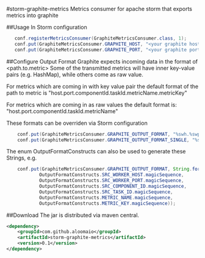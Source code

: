 #storm-graphite-metrics
Metrics consumer for apache storm that exports metrics into graphite

##Usage
In Storm configuration
```java
   conf.registerMetricsConsumer(GraphiteMetricsConsumer.class, 1);
   conf.put(GraphiteMetricsConsumer.GRAPHITE_HOST, "<your graphite host>"); //default localhost
   conf.put(GraphiteMetricsConsumer.GRAPHITE_PORT, "<your graphite port>"); //default 2003
```
##Configure Output Format
Graphite expects incoming data in the format of <path.to.metric> <numeric value> <timestamp>
Some of the transmitted metrics will have inner key-value pairs (e.g. HashMap), while others come as raw value.

For metrics which are coming in with key value pair the default format of the path to metric is
     "host.port.componentId.taskId.metricName.metricKey"

For metrics which are coming in as raw values the default format is:
    "host.port.componentId.taskId.metricName"

These formats can be overriden via Storm configuration
```java
    conf.put(GraphiteMetricsConsumer.GRAPHITE_OUTPUT_FORMAT, "%swh.%swp.%sci.%sti.%mn.%mk"); //this is the default
    conf.put(GraphiteMetricsConsumer.GRAPHITE_OUTPUT_FORMAT_SINGLE, "%swh.%swp.%sci.%sti.%mn.%mk"); //this is the default
```
The enum OutputFormatConstructs can also be used to generate these Strings, e.g.
```java
    conf.put(GraphiteMetricsConsumer.GRAPHITE_OUTPUT_FORMAT, String.format("%s.%s.%s.%s.%s.%s",
			OutputFormatConstructs.SRC_WORKER_HOST.magicSequence,
			OutputFormatConstructs.SRC_WORKER_PORT.magicSequence,
			OutputFormatConstructs.SRC_COMPONENT_ID.magicSequence,
			OutputFormatConstructs.SRC_TASK_ID.magicSequence,
			OutputFormatConstructs.METRIC_NAME.magicSequence,
			OutputFormatConstructs.METRIC_KEY.magicSequence));
```

##Download
The jar is distributed via maven central.
```xml
<dependency>
    <groupId>com.github.aloomaio</groupId>
    <artifactId>storm-graphite-metrics</artifactId>
    <version>0.1</version>
</dependency>
```
